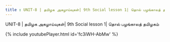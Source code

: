 ```yaml
---
title : UNIT-8 | தமிழக அகழாய்வுகள்| 9th Social lesson 1| தொல் பழங்காலத் தமிழகம்
---
```


UNIT-8 | தமிழக அகழாய்வுகள்| 9th Social lesson 1| தொல் பழங்காலத் தமிழகம்



{% include youtubePlayer.html id='fc3iWH-AbMw' %}
